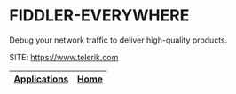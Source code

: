 # FIDDLER-EVERYWHERE

 Debug your network traffic to deliver high-quality products.

 SITE: https://www.telerik.com

 | [Applications](https://portable-linux-apps.github.io/apps.html) | [Home](https://portable-linux-apps.github.io)
 | --- | --- |

